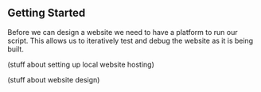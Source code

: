 ## Getting Started

Before we can design a website we need to have a platform to run our script. This allows us to iteratively test and debug the website as it is being built.

(stuff about setting up local website hosting)

(stuff about website design)


